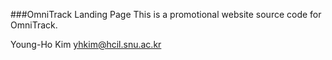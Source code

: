 ###OmniTrack Landing Page
This is a promotional website source code for OmniTrack.

Young-Ho Kim
yhkim@hcil.snu.ac.kr
